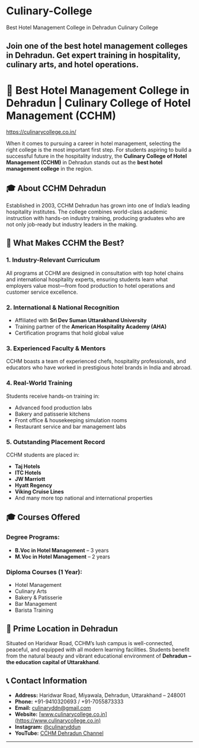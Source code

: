 # Culinary-College

Best Hotel Management College in Dehradun  Culinary College

Join one of the best hotel management colleges in Dehradun. Get expert training in hospitality, culinary arts, and hotel operations.
---

# 🏨 Best Hotel Management College in Dehradun | Culinary College of Hotel Management (CCHM)

https://culinarycollege.co.in/

When it comes to pursuing a career in hotel management, selecting the right college is the most important first step. For students aspiring to build a successful future in the hospitality industry, the **Culinary College of Hotel Management (CCHM)** in Dehradun stands out as the **best hotel management college** in the region.

## 🎓 About CCHM Dehradun

Established in 2003, CCHM Dehradun has grown into one of India’s leading hospitality institutes. The college combines world-class academic instruction with hands-on industry training, producing graduates who are not only job-ready but industry leaders in the making.

## 🌟 What Makes CCHM the Best?

### 1. **Industry-Relevant Curriculum**

All programs at CCHM are designed in consultation with top hotel chains and international hospitality experts, ensuring students learn what employers value most—from food production to hotel operations and customer service excellence.

### 2. **International & National Recognition**

* Affiliated with **Sri Dev Suman Uttarakhand University**
* Training partner of the **American Hospitality Academy (AHA)**
* Certification programs that hold global value

### 3. **Experienced Faculty & Mentors**

CCHM boasts a team of experienced chefs, hospitality professionals, and educators who have worked in prestigious hotel brands in India and abroad.

### 4. **Real-World Training**

Students receive hands-on training in:

* Advanced food production labs
* Bakery and patisserie kitchens
* Front office & housekeeping simulation rooms
* Restaurant service and bar management labs

### 5. **Outstanding Placement Record**

CCHM students are placed in:

* **Taj Hotels**
* **ITC Hotels**
* **JW Marriott**
* **Hyatt Regency**
* **Viking Cruise Lines**
* And many more top national and international properties

## 🎓 Courses Offered

### Degree Programs:

* **B.Voc in Hotel Management** – 3 years
* **M.Voc in Hotel Management** – 2 years

### Diploma Courses (1 Year):

* Hotel Management
* Culinary Arts
* Bakery & Patisserie
* Bar Management
* Barista Training

## 📍 Prime Location in Dehradun

Situated on Haridwar Road, CCHM’s lush campus is well-connected, peaceful, and equipped with all modern learning facilities. Students benefit from the natural beauty and vibrant educational environment of **Dehradun – the education capital of Uttarakhand**.

## 📞 Contact Information

* **Address:** Haridwar Road, Miyawala, Dehradun, Uttarakhand – 248001
* **Phone:** +91-9410320693 / +91-7055873333
* **Email:** [culinaryddn@gmail.com](mailto:culinaryddn@gmail.com)
* **Website:** [www.culinarycollege.co.in](https://www.culinarycollege.co.in)
* **Instagram:** [@culinaryddun](https://www.instagram.com/culinaryddun)
* **YouTube:** [CCHM Dehradun Channel](https://www.youtube.com/@cchmdehradun)

---


